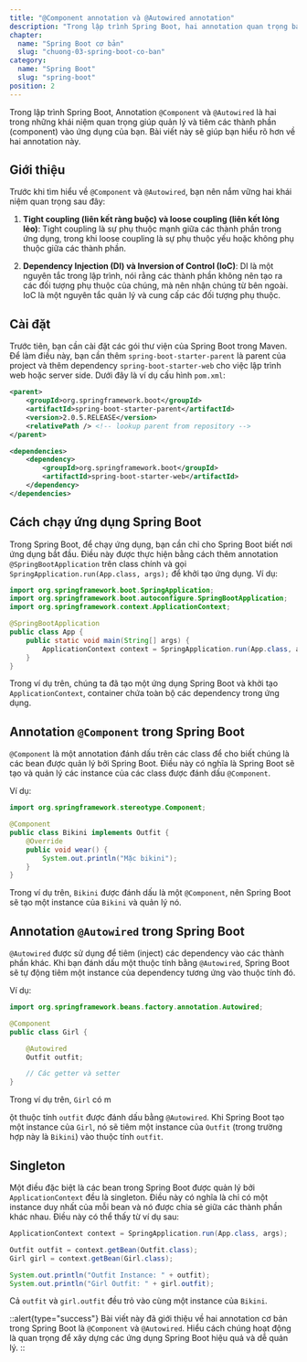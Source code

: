 ```yaml
---
title: "@Component annotation và @Autowired annotation"
description: "Trong lập trình Spring Boot, hai annotation quan trọng bạn nên biết là @Component và @Autowired. Đây là hai khái niệm cơ bản giúp bạn quản lý và kết nối các thành phần của ứng dụng Spring Boot một cách dễ dàng"
chapter:
  name: "Spring Boot cơ bản"
  slug: "chuong-03-spring-boot-co-ban"
category:
  name: "Spring Boot"
  slug: "spring-boot"
position: 2
---
```


Trong lập trình Spring Boot, Annotation `@Component` và `@Autowired` là hai trong những khái niệm quan trọng giúp quản lý và tiêm các thành phần (component) vào ứng dụng của bạn. Bài viết này sẽ giúp bạn hiểu rõ hơn về hai annotation này.

## Giới thiệu

Trước khi tìm hiểu về `@Component` và `@Autowired`, bạn nên nắm vững hai khái niệm quan trọng sau đây:

1. **Tight coupling (liên kết ràng buộc) và loose coupling (liên kết lỏng lẻo)**: Tight coupling là sự phụ thuộc mạnh giữa các thành phần trong ứng dụng, trong khi loose coupling là sự phụ thuộc yếu hoặc không phụ thuộc giữa các thành phần.

2. **Dependency Injection (DI) và Inversion of Control (IoC)**: DI là một nguyên tắc trong lập trình, nói rằng các thành phần không nên tạo ra các đối tượng phụ thuộc của chúng, mà nên nhận chúng từ bên ngoài. IoC là một nguyên tắc quản lý và cung cấp các đối tượng phụ thuộc.

## Cài đặt

Trước tiên, bạn cần cài đặt các gói thư viện của Spring Boot trong Maven. Để làm điều này, bạn cần thêm `spring-boot-starter-parent` là parent của project và thêm dependency `spring-boot-starter-web` cho việc lập trình web hoặc server side. Dưới đây là ví dụ cấu hình `pom.xml`:

```xml
<parent>
    <groupId>org.springframework.boot</groupId>
    <artifactId>spring-boot-starter-parent</artifactId>
    <version>2.0.5.RELEASE</version>
    <relativePath /> <!-- lookup parent from repository -->
</parent>

<dependencies>
    <dependency>
        <groupId>org.springframework.boot</groupId>
        <artifactId>spring-boot-starter-web</artifactId>
    </dependency>
</dependencies>
```

## Cách chạy ứng dụng Spring Boot

Trong Spring Boot, để chạy ứng dụng, bạn cần chỉ cho Spring Boot biết nơi ứng dụng bắt đầu. Điều này được thực hiện bằng cách thêm annotation `@SpringBootApplication` trên class chính và gọi `SpringApplication.run(App.class, args);` để khởi tạo ứng dụng. Ví dụ:

```java
import org.springframework.boot.SpringApplication;
import org.springframework.boot.autoconfigure.SpringBootApplication;
import org.springframework.context.ApplicationContext;

@SpringBootApplication
public class App {
    public static void main(String[] args) {
        ApplicationContext context = SpringApplication.run(App.class, args);
    }
}
```

Trong ví dụ trên, chúng ta đã tạo một ứng dụng Spring Boot và khởi tạo `ApplicationContext`, container chứa toàn bộ các dependency trong ứng dụng.

## Annotation `@Component` trong Spring Boot

`@Component` là một annotation đánh dấu trên các class để cho biết chúng là các bean được quản lý bởi Spring Boot. Điều này có nghĩa là Spring Boot sẽ tạo và quản lý các instance của các class được đánh dấu `@Component`.

Ví dụ:

```java
import org.springframework.stereotype.Component;

@Component
public class Bikini implements Outfit {
    @Override
    public void wear() {
        System.out.println("Mặc bikini");
    }
}
```

Trong ví dụ trên, `Bikini` được đánh dấu là một `@Component`, nên Spring Boot sẽ tạo một instance của `Bikini` và quản lý nó.

## Annotation `@Autowired` trong Spring Boot

`@Autowired` được sử dụng để tiêm (inject) các dependency vào các thành phần khác. Khi bạn đánh dấu một thuộc tính bằng `@Autowired`, Spring Boot sẽ tự động tiêm một instance của dependency tương ứng vào thuộc tính đó.

Ví dụ:

```java
import org.springframework.beans.factory.annotation.Autowired;

@Component
public class Girl {

    @Autowired
    Outfit outfit;

    // Các getter và setter
}
```

Trong ví dụ trên, `Girl` có m

ột thuộc tính `outfit` được đánh dấu bằng `@Autowired`. Khi Spring Boot tạo một instance của `Girl`, nó sẽ tiêm một instance của `Outfit` (trong trường hợp này là `Bikini`) vào thuộc tính `outfit`.

## Singleton

Một điều đặc biệt là các bean trong Spring Boot được quản lý bởi `ApplicationContext` đều là singleton. Điều này có nghĩa là chỉ có một instance duy nhất của mỗi bean và nó được chia sẻ giữa các thành phần khác nhau. Điều này có thể thấy từ ví dụ sau:

```java
ApplicationContext context = SpringApplication.run(App.class, args);

Outfit outfit = context.getBean(Outfit.class);
Girl girl = context.getBean(Girl.class);

System.out.println("Outfit Instance: " + outfit);
System.out.println("Girl Outfit: " + girl.outfit);
```

Cả `outfit` và `girl.outfit` đều trỏ vào cùng một instance của `Bikini`.

::alert{type="success"}
Bài viết này đã giới thiệu về hai annotation cơ bản trong Spring Boot là `@Component` và `@Autowired`. Hiểu cách chúng hoạt động là quan trọng để xây dựng các ứng dụng Spring Boot hiệu quả và dễ quản lý.
::
